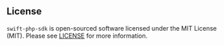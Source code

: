 

## License

`swift-php-sdk` is open-sourced software licensed under the MIT License (MIT). Please see [LICENSE](LICENSE) for more information.

